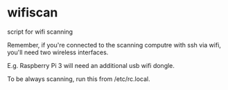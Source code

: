 # wifiscan
script for wifi scanning

Remember, if you're connected to the scanning computre 
with ssh via wifi, you'll need two wireless interfaces. 

E.g. Raspberry Pi 3 will need an additional usb wifi dongle.

To be always scanning, run this from /etc/rc.local. 
